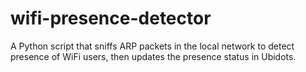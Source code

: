 # wifi-presence-detector
A Python script that sniffs ARP packets in the local network to detect presence of WiFi users, then updates the presence status in Ubidots.
